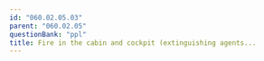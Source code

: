 ```yaml
---
id: "060.02.05.03"
parent: "060.02.05"
questionBank: "ppl"
title: Fire in the cabin and cockpit (extinguishing agents...
---
```

